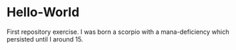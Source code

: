 Hello-World
===========

First repository exercise.
I was born a scorpio with a mana-deficiency which persisted until I around 15.
